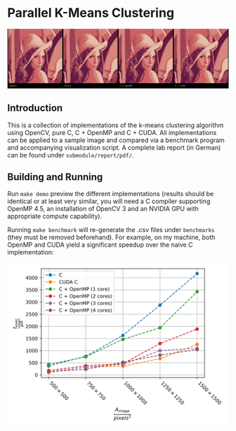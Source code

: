 # Parallel K-Means Clustering

<p align="center">
  <img src="preview.png">
</p>

## Introduction

This is a collection of implementations of the k-means clustering algorithm
using OpenCV, pure C, C + OpenMP and C + CUDA. All implementations can be
applied to a sample image and compared via a benchmark program and accompanying
visualization script. A complete lab report (in German) can be found under
`submodule/report/pdf/`.

## Building and Running

Run `make demo` preview the different implementations (results should be
identical or at least very similar, you will need a C compiler supporting
OpenMP 4.5, an installation of OpenCV 3 and an NVIDIA GPU with appropriate
compute capability).

Running `make benchmark` will re-generate the .csv files under `benchmarks`
(they must be removed beforehand). For example, on my machine, both OpenMP and
CUDA yield a significant speedup over the naive C implementation:

<p align="center">
  <img src="comparison.png">
</p>

